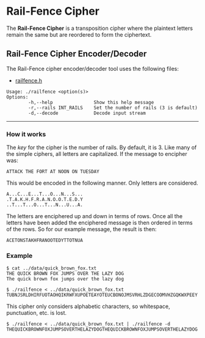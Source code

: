 # Rail-Fence Cipher

The **Rail-Fence Cipher** is a transposition cipher where the plaintext letters remain the same but are reordered to form the ciphertext.

## Rail-Fence Cipher Encoder/Decoder

The Rail-Fence cipher encoder/decoder tool uses the following files:
- [railfence.h](../tools/railfence.h)
  
```
Usage: ./railfence <option(s)>
Options:
        -h,--help               Show this help message
        -r,--rails INT_RAILS    Set the number of rails (3 is default)
        -d,--decode             Decode input stream
```
---

### How it works

The *key* for the cipher is the number of rails. By default, it is 3. Like many of the simple ciphers, all letters are capitalized. If the message to encipher was:

```
ATTACK THE FORT AT NOON ON TUESDAY
```

This would be encoded in the following manner. Only letters are considered.

```
A...C...E...T...O...N...S...
.T.A.K.H.F.R.A.N.O.O.T.E.D.Y
..T...T...O...T...N...U...A.
```

The letters are enciphered up and down in terms of rows. Once all the letters have been added the enciphered message is then ordered in terms of the rows. So for our example message, the result is then:

```
ACETONSTAKHFRANOOTEDYTTOTNUA
```

### Example

```
$ cat ../data/quick_brown_fox.txt
THE QUICK BROWN FOX JUMPS OVER THE LAZY DOG
The quick brown fox jumps over the lazy dog
```

```
$ ./railfence < ../data/quick_brown_fox.txt
TUBNJSRLDHIRFUOTAOHQIKRWFXUPOETEAYOTEUCBONOJMSVRHLZDGECOOMVHZGQKWXPEEY
```

This cipher only considers alphabetic characters, so whitespace, punctuation, etc. is lost. 

```
$ ./railfence < ../data/quick_brown_fox.txt | ./railfence -d
THEQUICKBROWNFOXJUMPSOVERTHELAZYDOGTHEQUICKBROWNFOXJUMPSOVERTHELAZYDOG
```
